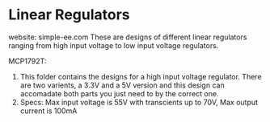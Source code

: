 # Linear Regulators
website: simple-ee.com
These are designs of different linear regulators ranging from high input voltage to low input voltage regulators.

MCP1792T:
1. This folder contains the designs for a high input voltage regulator.  There are two varients, a 3.3V and a 5V version and this design can accomadate both parts you just need to by the correct one.
2. Specs: Max input voltage is 55V with transcients up to 70V, Max output current is 100mA
